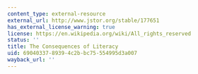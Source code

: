 ```yaml
---
content_type: external-resource
external_url: http://www.jstor.org/stable/177651
has_external_license_warning: true
license: https://en.wikipedia.org/wiki/All_rights_reserved
status: ''
title: The Consequences of Literacy
uid: 69040337-8939-4c2b-bc75-554995d3a007
wayback_url: ''
---
```

